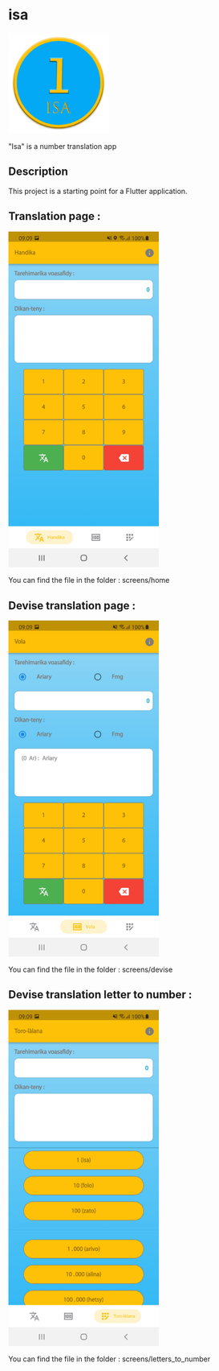 # isa
<img src="https://github.com/vonjy-2101/isa/blob/main/images/isa.png?raw=true" width="200">

"Isa" is a number translation app

## Description
This project is a starting point for a Flutter application.

## Translation page :
<img src="https://github.com/vonjy-2101/isa/blob/main/images/handika.jpg" width="300">

You can find the file in the folder : screens/home

## Devise translation page :
<img src="https://github.com/vonjy-2101/isa/blob/main/images/devise.jpg" width="300">

You can find the file in the folder : screens/devise

## Devise translation letter to number :
<img src="https://github.com/vonjy-2101/isa/blob/main/images/torolalana.jpg" width="300">

You can find the file in the folder : screens/letters_to_number